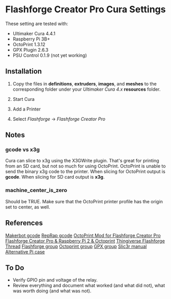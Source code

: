 # Flashforge Creator Pro Cura Settings

These setting are tested with:

* Ultimaker Cura 4.4.1
* Raspberry Pi 3B+
* OctoPrint 1.3.12
* GPX Plugin 2.6.3
* PSU Control 0.1.9 (not yet working)

## Installation

1. Copy the files in **definitions**, **extruders**, **images**, and **meshes** to the corresponding folder under your *Ultimaker Cura 4.x* **resources** folder.

2. Start Cura

3. Add a Printer

4. Select *Flashforge* -> *Flashforge Creator Pro*

## Notes

### gcode vs x3g

Cura can slice to x3g using the X3GWrite plugin. That's great for printing from an SD card, but not so much for using OctoPrint. OctoPrint is unable to send the binary x3g code to the printer. When slicing for OctoPrint output is **gcode**. When slicing for SD card output is **x3g**.

### machine_center_is_zero

Should be TRUE. Make sure that the OctoPrint printer profile has the origin set to center, as well.

## References
[Makerbot gcode](http://makerbot.wikidot.com/gcode)
[RepRap gcode](https://reprap.org/wiki/G-code)
[OctoPrint Mod for Flashforge Creator Pro](https://www.instructables.com/id/OctoPrint-Mod-for-FlashForge-Creator-Pro/)
[Flashforge Creator Pro & Raspberry Pi 2 & Octoprint](https://www.thingiverse.com/groups/flashforge/forums/general/topic:11749)
[Thingiverse Flashforge Thread](https://www.thingiverse.com/groups/flashforge/forums/general/topic:11749)
[Flashforge group](https://groups.google.com/forum/#!forum/flashforge)
[Octoprint group](https://groups.google.com/forum/#!forum/octoprint)
[GPX group](https://groups.google.com/forum/#!forum/gpx-converter)
[Slic3r manual](http://manual.slic3r.org/)
[Alternative Pi case](https://www.thingiverse.com/thing:947903)

## To Do

* Verify GPIO pin and voltage of the relay.
* Review everything and document what worked (and what did not), what was worth doing (and what was not).
